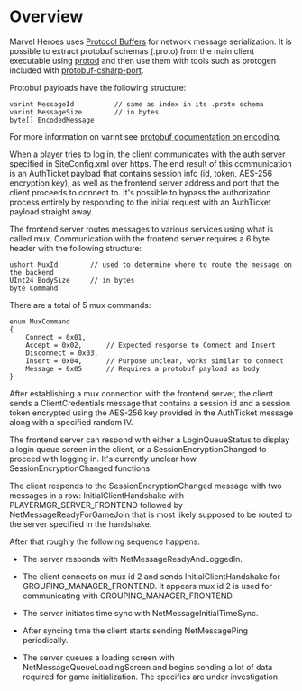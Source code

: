 # Overview

Marvel Heroes uses [Protocol Buffers](https://protobuf.dev/) for network message serialization. It is possible to extract protobuf schemas (.proto) from the main client executable using [protod](https://github.com/dennwc/protod) and then use them with tools such as protogen included with [protobuf-csharp-port](https://github.com/jskeet/protobuf-csharp-port).

Protobuf payloads have the following structure:

```
varint MessageId          // same as index in its .proto schema
varint MessageSize        // in bytes
byte[] EncodedMessage
```

For more information on varint see [protobuf documentation on encoding](https://protobuf.dev/programming-guides/encoding/).

When a player tries to log in, the client communicates with the auth server specified in SiteConfig.xml over https. The end result of this communication is an AuthTicket payload that contains session info (id, token, AES-256 encryption key), as well as the frontend server address and port that the client proceeds to connect to. It's possible to bypass the authorization process entirely by responding to the initial request with an AuthTicket payload straight away.

The frontend server routes messages to various services using what is called mux. Communication with the frontend server requires a 6 byte header with the following structure:

```
ushort MuxId        // used to determine where to route the message on the backend
UInt24 BodySize     // in bytes
byte Command
```

There are a total of 5 mux commands:

```
enum MuxCommand
{
    Connect = 0x01,
    Accept = 0x02,      // Expected response to Connect and Insert
    Disconnect = 0x03,
    Insert = 0x04,      // Purpose unclear, works similar to connect
    Message = 0x05      // Requires a protobuf payload as body
}
```

After establishing a mux connection with the frontend server, the client sends a ClientCredentials message that contains a session id and a session token encrypted using the AES-256 key provided in the AuthTicket message along with a specified random IV.

The frontend server can respond with either a LoginQueueStatus to display a login queue screen in the client, or a SessionEncryptionChanged to proceed with logging in. It's currently unclear how SessionEncryptionChanged functions.

The client responds to the SessionEncryptionChanged message with two messages in a row: InitialClientHandshake with PLAYERMGR_SERVER_FRONTEND followed by  NetMessageReadyForGameJoin that is most likely supposed to be routed to the server specified in the handshake.

After that roughly the following sequence happens:

- The server responds with NetMessageReadyAndLoggedIn.

- The client connects on mux id 2 and sends InitialClientHandshake for GROUPING_MANAGER_FRONTEND. It appears mux id 2 is used for communicating with GROUPING_MANAGER_FRONTEND.

- The server initiates time sync with NetMessageInitialTimeSync.

- After syncing time the client starts sending NetMessagePing periodically.

- The server queues a loading screen with NetMessageQueueLoadingScreen and begins sending a lot of data required for game initialization. The specifics are under investigation.
